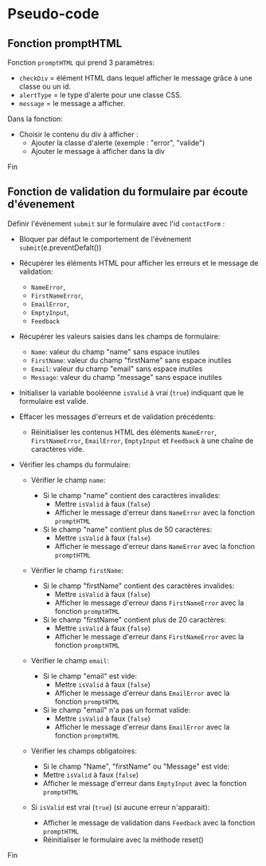 # Pseudo-code

## Fonction promptHTML
Fonction `promptHTML` qui prend 3 paramètres:
- `checkDiv` = élément HTML dans lequel afficher le message grâce à une classe ou un id.
- `alertType` = le type d'alerte pour une classe CSS.
- `message` = le message a afficher.

Dans la fonction:
- Choisir le contenu du div à afficher :
  - Ajouter la classe d'alerte (exemple : "error", "valide")
  - Ajouter le message à afficher dans la div

Fin


## Fonction de validation du formulaire par écoute d'évenement
Définir l'événement `submit` sur le formulaire avec l'id `contactForm` :
- Bloquer par défaut le comportement de l'événement `submit`(e.preventDefalt())

- Récupérer les éléments HTML pour afficher les erreurs et le message de validation:
  - `NameError`,
  - `FirstNameError`,
  - `EmailError`,
  - `EmptyInput`,
  - `Feedback`

- Récupérer les valeurs saisies dans les champs de formulaire:
  - `Name`: valeur du champ "name" sans espace inutiles
  - `FirstName`: valeur du champ "firstName" sans espace inutiles
  - `Email`: valeur du champ "email" sans espace inutiles
  - `Message`: valeur du champ "message" sans espace inutiles

- Initialiser la variable booléenne `isValid` à vrai (`true`) indiquant que le formulaire est valide.

- Effacer les messages d'erreurs et de validation précédents:
  - Réinitialiser les contenus HTML des éléments `NameError`, `FirstNameError`, `EmailError`, `EmptyInput` et `Feedback` à une chaîne de caractères vide.

- Vérifier les champs du formulaire:

  - Vérifier le champ `name`:
    - Si le champ "name" contient des caractères invalides:
      - Mettre `isValid` à faux (`false`)
      - Afficher le message d'erreur dans `NameError` avec la fonction `promptHTML`
    - Si le champ "name" contient plus de 50 caractères:
      - Mettre `isValid` à faux (`false`)
      - Afficher le message d'erreur dans `NameError` avec la fonction `promptHTML`

  - Vérifier le champ `firstName`:
    - Si le champ "firstName" contient des caractères invalides:
      - Mettre `isValid` à faux (`false`)
      - Afficher le message d'erreur dans `FirstNameError` avec la fonction `promptHTML`
    - Si le champ "firstName" contient plus de 20 caractères:
      - Mettre `isValid` à faux (`false`)
      - Afficher le message d'erreur dans `FirstNameError` avec la fonction `promptHTML`

  - Vérifier le champ `email`:
    - Si le champ "email" est vide:
      - Mettre `isValid` à faux (`false`)
      - Afficher le message d'erreur dans `EmailError` avec la fonction `promptHTML`
    - Si le champ "email" n'a pas un format valide:
      - Mettre `isValid` à faux (`false`)
      - Afficher le message d'erreur dans `EmailError` avec la fonction `promptHTML`

  - Vérifier les champs obligatoires:
    - Si le champ "Name", "firstName" ou "Message" est vide:
    - Mettre `isValid` à faux (`false`)
    - Afficher le message d'erreur dans `EmptyInput` avec la fonction `promptHTML`

  - Si `isValid` est vrai (`true`) (si aucune erreur n'apparait):
    - Afficher le message de validation dans `Feedback` avec la fonction `promptHTML`
    - Réinitialiser le formulaire avec la méthode reset()

Fin